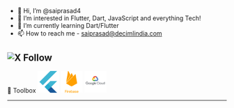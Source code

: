 - 👋 Hi, I’m @saiprasad4
- 👀 I’m interested in Flutter, Dart, JavaScript and everything Tech!
- 🌱 I’m currently learning Dart/Flutter
- 📫 How to reach me - saiprasad@decimlindia.com

<!---
saiprasad4/saiprasad4 is a ✨ special ✨ repository because its `README.md` (this file) appears on your GitHub profile.
You can click the Preview link to take a look at your changes.
--->

![X Follow](https://x.com/Psy_Prasad?style=social)
---

🧰 Toolbox
<img src="https://github.com/devicons/devicon/blob/master/icons/flutter/flutter-original.svg" alt="Flutter Logo" width="50" height="50"/> <img src="https://github.com/devicons/devicon/blob/master/icons/firebase/firebase-plain-wordmark.svg" alt="Firebase Logo" width="50" height="50"/> <img src="https://github.com/devicons/devicon/blob/master/icons/googlecloud/googlecloud-original-wordmark.svg" alt="Google Cloud Logo" width="50" height="50"/>

---

